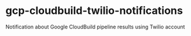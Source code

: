 # gcp-cloudbuild-twilio-notifications
Notification about Google CloudBuild pipeline results using Twilio account
